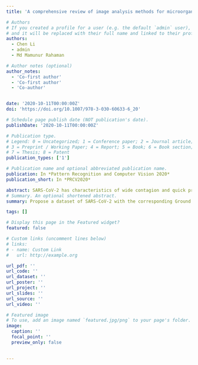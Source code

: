 ```yaml
---
title: 'A comprehensive review of image analysis methods for microorganism counting: from classical image processing to deep learning approaches'

# Authors
# If you created a profile for a user (e.g. the default `admin` user), write the username (folder name) here
# and it will be replaced with their full name and linked to their profile.
authors:
  - Chen Li
  - admin
  - Md Mamunur Rahaman

# Author notes (optional)
author_notes:
  - 'Co-first author'
  - 'Co-first author'
  - 'Co-author'


date: '2020-10-11T00:00:00Z'
doi: 'https://doi.org/10.1007/978-3-030-60633-6_20'

# Schedule page publish date (NOT publication's date).
publishDate: '2020-10-11T00:00:00Z'

# Publication type.
# Legend: 0 = Uncategorized; 1 = Conference paper; 2 = Journal article;
# 3 = Preprint / Working Paper; 4 = Report; 5 = Book; 6 = Book section;
# 7 = Thesis; 8 = Patent
publication_types: ['1']

# Publication name and optional abbreviated publication name.
publication: In *Pattern Recognition and Computer Vision 2020*
publication_short: In *PRCV2020*

abstract: SARS-CoV-2 has characteristics of wide contagion and quick propagation velocity. To analyse the visual information of it, we build a SARS-CoV-2 Microscopic Image Dataset (SC2-MID) with 48 electron microscopic images and also prepare their ground truth images. Furthermore, we extract multiple classical features and novel deep learning features to describe the visual information of SARS-CoV-2. Finally, it is proved that the visual features of the SARS-CoV-2 images which are observed under the electron microscopic can be extracted and analysed.
# Summary. An optional shortened abstract.
summary: Propose a dataset of SARS-CoV-2 with the corresponding Ground Truth.

tags: []

# Display this page in the Featured widget?
featured: false

# Custom links (uncomment lines below)
# links:
# - name: Custom Link
#   url: http://example.org

url_pdf: ''
url_code: ''
url_dataset: ''
url_poster: ''
url_project: ''
url_slides: ''
url_source: ''
url_video: ''

# Featured image
# To use, add an image named `featured.jpg/png` to your page's folder.
image:
  caption: ''
  focal_point: ''
  preview_only: false

  
---
```



